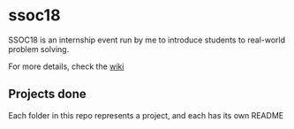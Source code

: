 # ssoc18

SSOC18 is an internship event run by me to introduce students to real-world problem solving.

For more details, check the [wiki](https://github.com/teamshadi/ssoc18/wiki)

## Projects done

Each folder in this repo represents a project, and each has its own README
